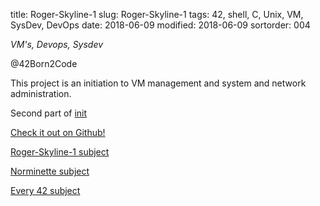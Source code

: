 title: Roger-Skyline-1
slug: Roger-Skyline-1
tags: 42, shell, C, Unix, VM, SysDev, DevOps
date: 2018-06-09
modified: 2018-06-09
sortorder: 004


_VM's, Devops, Sysdev_

@42Born2Code

This project is an initiation to VM management and system and network administration. 

Second part of [init](init.html)



[Check it out on Github!](https://github.com/abguimba/42-Roger-Skyline-1)  
  
  



[Roger-Skyline-1 subject](PDFs/42-roger-skyline-1.5.en.pdf)

[Norminette subject](https://github.com/Binary-Hackers/42_Subjects/blob/master/04_Norme/norme_2_0_1.pdf)

[Every 42 subject](https://github.com/agavrel/42_Subjects)

